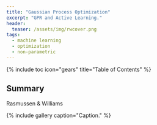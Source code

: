 ```yaml
---
title: "Gaussian Process Optimization"
excerpt: "GPR and Active Learning."
header:
  teaser: /assets/img/rwcover.png
tags:
  - machine learning
  - optimization
  - non-parametric
---
```


{% include toc icon="gears" title="Table of Contents" %}

## Summary

Rasmussen & Williams

{% include gallery caption="Caption." %}
